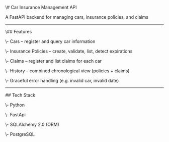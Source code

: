\\# Car Insurance Management API





A FastAPI backend for managing cars, insurance policies, and claims







---







\\## Features







\\- Cars – register and query car information



\\- Insurance Policies – create, validate, list, detect expirations



\\- Claims – register and list claims for each car



\\- History – combined chronological view (policies + claims)



\\- Graceful error handling (e.g. invalid car, invalid date)







---







\## Tech Stack





\\- Python



\\- FastApi



\\- SQLAlchemy 2.0 (ORM)



\\- PostgreSQL



